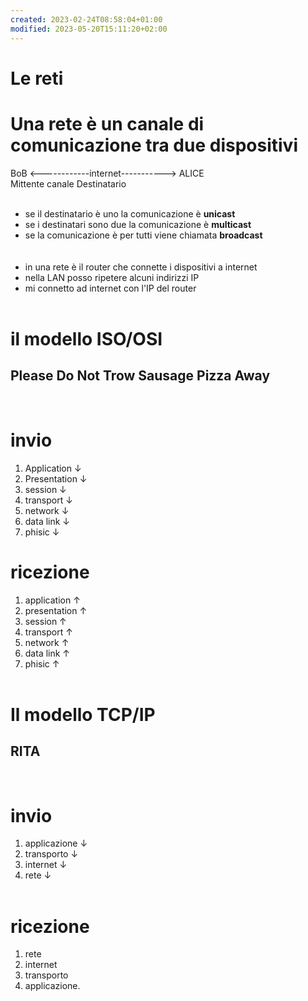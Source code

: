 ```yaml
---
created: 2023-02-24T08:58:04+01:00
modified: 2023-05-20T15:11:20+02:00
---
```


# Le reti

# Una rete è un canale di comunicazione tra due dispositivi

BoB <------------internet-----------> ALICE\
Mittente          canale           Destinatario\
&nbsp;
- se il destinatario è uno la comunicazione è **unicast**
- se i destinatari sono due la comunicazione è **multicast**
- se la comunicazione è per tutti viene chiamata **broadcast**
\
&nbsp;
\
&nbsp;
- in una rete è il router che connette i dispositivi a internet
- nella LAN posso ripetere alcuni indirizzi IP
- mi connetto ad internet con l'IP del router
\
&nbsp;
# **il modello ISO/OSI**
## **Please Do Not Trow Sausage Pizza Away**
&nbsp;
# invio
1. Application    ↓         
2. Presentation ↓
3. session          ↓
4. transport       ↓
5. network         ↓
6. data link        ↓
7. phisic             ↓
&nbsp;
# ricezione
1. application ↑
2. presentation ↑
3. session      ↑
4. transport    ↑
5. network      ↑
6. data link      ↑
7. phisic           ↑
\
&nbsp;

# **Il modello TCP/IP**
## **RITA**
&nbsp;


# invio
1. applicazione ↓
2. transporto ↓
3. internet ↓
4. rete ↓
\
&nbsp;
&nbsp;

# ricezione 
1. rete
2. internet
3. transporto
4. applicazione.
